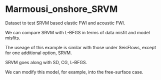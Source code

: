 # Marmousi_onshore_SRVM

Dataset to test SRVM based elastic FWI and acoustic FWI.

We can compare SRVM with L-BFGS in terms of data misfit and model misfits.

The useage of this example is similar with those under SeisFlows, except for one additional option, SRVM.

SRVM goes along with SD, CG, L-BFGS.

We can modify this model, for example, into the free-surface case.
